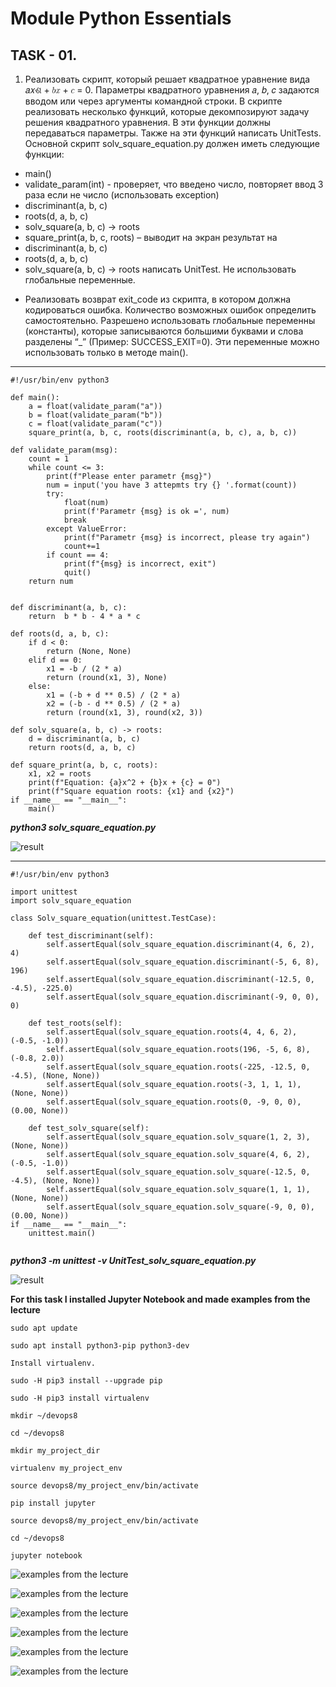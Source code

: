 # Module Python Essentials 

## TASK - 01. 

1. Реализовать скрипт, который решает квадратное уравнение вида 𝑎𝑥ଶ + 𝑏𝑥 + 𝑐 = 0.
Параметры квадратного уравнения 𝑎, 𝑏, 𝑐 задаются вводом или через аргументы командной строки.
В скрипте реализовать несколько функций, которые декомпозируют задачу решения квадратного
уравнения. В эти функции должны передаваться параметры. Также на эти функций написать UnitTests.
Основной скрипт solv_square_equation.py должен иметь следующие функции:
- main()
- validate_param(int) - проверяет, что введено число, повторяет ввод 3 раза если не число
(использовать exception)
- discriminant(a, b, c)
- roots(d, a, b, c)
- solv_square(a, b, c) -> roots
- square_print(a, b, c, roots) – выводит на экран результат
на 
- discriminant(a, b, c)
- roots(d, a, b, c)
- solv_square(a, b, c) -> roots
написать UnitTest.
Не использовать глобальные переменные.
* Реализовать возврат exit_code из скрипта, в котором должна кодироваться ошибка. Количество
возможных ошибок определить самостоятельно. Разрешено использовать глобальные переменны
(константы), которые записываются большими буквами и слова разделены “_” (Пример:
SUCCESS_EXIT=0). Эти переменные можно использовать только в методе main(). 

****

```
#!/usr/bin/env python3

def main():  
    a = float(validate_param("a"))
    b = float(validate_param("b"))
    c = float(validate_param("c"))
    square_print(a, b, c, roots(discriminant(a, b, c), a, b, c))

def validate_param(msg):
    count = 1
    while count <= 3:
        print(f"Please enter parametr {msg}")
        num = input('you have 3 attepmts try {} '.format(count))
        try: 
            float(num)
            print(f'Parametr {msg} is ok =', num)
            break
        except ValueError:
            print(f"Parametr {msg} is incorrect, please try again")
            count+=1
        if count == 4:
            print(f"{msg} is incorrect, exit")
            quit()
    return num


def discriminant(a, b, c):
    return  b * b - 4 * a * c

def roots(d, a, b, c):  
    if d < 0:
        return (None, None)
    elif d == 0:
        x1 = -b / (2 * a)
        return (round(x1, 3), None)
    else:
        x1 = (-b + d ** 0.5) / (2 * a)
        x2 = (-b - d ** 0.5) / (2 * a)
        return (round(x1, 3), round(x2, 3))

def solv_square(a, b, c) -> roots:
    d = discriminant(a, b, c)
    return roots(d, a, b, c)

def square_print(a, b, c, roots):
    x1, x2 = roots
    print(f"Equation: {a}x^2 + {b}x + {c} = 0")
    print(f"Square equation roots: {x1} and {x2}")
if __name__ == "__main__":
	main()

```
***python3 solv_square_equation.py***

![result](https://github.com/MarchenkoOlexandr/DevOps_online_Vinnitsja_2021Q4/blob/db36dd3662a2e90216bbaefd8415b42cd90bae5f/m1/task8.1/Screenshot_0.png "result")


***

```
#!/usr/bin/env python3

import unittest
import solv_square_equation

class Solv_square_equation(unittest.TestCase):

    def test_discriminant(self):
        self.assertEqual(solv_square_equation.discriminant(4, 6, 2), 4)
        self.assertEqual(solv_square_equation.discriminant(-5, 6, 8), 196)
        self.assertEqual(solv_square_equation.discriminant(-12.5, 0, -4.5), -225.0)
        self.assertEqual(solv_square_equation.discriminant(-9, 0, 0), 0)
 
    def test_roots(self):
        self.assertEqual(solv_square_equation.roots(4, 4, 6, 2), (-0.5, -1.0))
        self.assertEqual(solv_square_equation.roots(196, -5, 6, 8), (-0.8, 2.0))
        self.assertEqual(solv_square_equation.roots(-225, -12.5, 0, -4.5), (None, None))
        self.assertEqual(solv_square_equation.roots(-3, 1, 1, 1), (None, None))
        self.assertEqual(solv_square_equation.roots(0, -9, 0, 0), (0.00, None))
 
    def test_solv_square(self):
        self.assertEqual(solv_square_equation.solv_square(1, 2, 3), (None, None))
        self.assertEqual(solv_square_equation.solv_square(4, 6, 2), (-0.5, -1.0))
        self.assertEqual(solv_square_equation.solv_square(-12.5, 0, -4.5), (None, None))
        self.assertEqual(solv_square_equation.solv_square(1, 1, 1), (None, None))
        self.assertEqual(solv_square_equation.solv_square(-9, 0, 0), (0.00, None))
if __name__ == "__main__":
	unittest.main()
 
```

***python3 -m unittest -v UnitTest_solv_square_equation.py***

![result](https://github.com/MarchenkoOlexandr/DevOps_online_Vinnitsja_2021Q4/blob/db36dd3662a2e90216bbaefd8415b42cd90bae5f/m1/task8.1/Screenshot_01.png "result")

**For this task I installed Jupyter Notebook and made examples from the lecture**

```
sudo apt update

sudo apt install python3-pip python3-dev

Install virtualenv.

sudo -H pip3 install --upgrade pip

sudo -H pip3 install virtualenv

mkdir ~/devops8

cd ~/devops8

mkdir my_project_dir

virtualenv my_project_env

source devops8/my_project_env/bin/activate

pip install jupyter

source devops8/my_project_env/bin/activate

cd ~/devops8

jupyter notebook

```


![examples from the lecture](https://github.com/MarchenkoOlexandr/DevOps_online_Vinnitsja_2021Q4/blob/db36dd3662a2e90216bbaefd8415b42cd90bae5f/m1/task8.1/Screenshot_1.png "examples from the lecture")

![examples from the lecture](https://github.com/MarchenkoOlexandr/DevOps_online_Vinnitsja_2021Q4/blob/db36dd3662a2e90216bbaefd8415b42cd90bae5f/m1/task8.1/Screenshot_2.png "examples from the lecture")
	
![examples from the lecture](https://github.com/MarchenkoOlexandr/DevOps_online_Vinnitsja_2021Q4/blob/db36dd3662a2e90216bbaefd8415b42cd90bae5f/m1/task8.1/Screenshot_3.png "examples from the lecture")

![examples from the lecture](https://github.com/MarchenkoOlexandr/DevOps_online_Vinnitsja_2021Q4/blob/db36dd3662a2e90216bbaefd8415b42cd90bae5f/m1/task8.1/Screenshot_4.png "examples from the lecture")

![examples from the lecture](https://github.com/MarchenkoOlexandr/DevOps_online_Vinnitsja_2021Q4/blob/db36dd3662a2e90216bbaefd8415b42cd90bae5f/m1/task8.1/Screenshot_5.png "examples from the lecture")

![examples from the lecture](https://github.com/MarchenkoOlexandr/DevOps_online_Vinnitsja_2021Q4/blob/db36dd3662a2e90216bbaefd8415b42cd90bae5f/m1/task8.1/Screenshot_6.png "examples from the lecture")